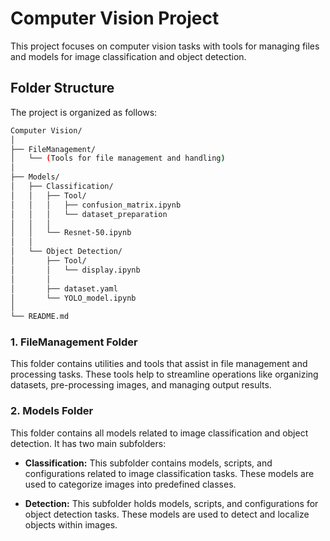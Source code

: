 # Computer Vision Project

This project focuses on computer vision tasks with tools for managing files and models for image classification and object detection.

## Folder Structure

The project is organized as follows:

```bash
Computer Vision/
│
├── FileManagement/
│   └── (Tools for file management and handling)
│
├── Models/
│   ├── Classification/
│   │   ├── Tool/
│   │   │   ├── confusion_matrix.ipynb
│   │   │   └── dataset_preparation
│   │   │         
│   │   └── Resnet-50.ipynb
│   │     
│   └── Object Detection/
│       ├── Tool/
│       │   └── display.ipynb
│       │    
│       ├── dataset.yaml
│       └── YOLO_model.ipynb
│ 
└── README.md
```


### 1. **FileManagement Folder**
   This folder contains utilities and tools that assist in file management and processing tasks. These tools help to streamline operations like organizing datasets, pre-processing images, and managing output results.

### 2. **Models Folder**
   This folder contains all models related to image classification and object detection. It has two main subfolders:

   - **Classification:**
     This subfolder contains models, scripts, and configurations related to image classification tasks. These models are used to categorize images into predefined classes.
   
   - **Detection:**
     This subfolder holds models, scripts, and configurations for object detection tasks. These models are used to detect and localize objects within images.




